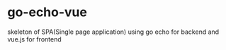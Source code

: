 # go-echo-vue
skeleton of SPA(Single page application) using go echo for backend and vue.js for frontend
